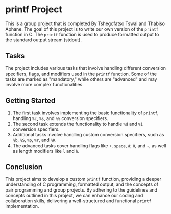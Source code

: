 # printf Project

This is a group project that is completed By Tshegofatso Tswai and Thabiso Aphane. The goal of this project is to write our own version of the `printf` function in C. The `printf` function is used to produce formatted output to the standard output stream (stdout).

## Tasks

The project includes various tasks that involve handling different conversion specifiers, flags, and modifiers used in the `printf` function. Some of the tasks are marked as "mandatory," while others are "advanced" and may involve more complex functionalities.

## Getting Started

1. The first task involves implementing the basic functionality of `printf`, handling `%c`, `%s`, and `%%` conversion specifiers.
2. The second task extends the functionality to handle `%d` and `%i` conversion specifiers.
3. Additional tasks involve handling custom conversion specifiers, such as `%b`, `%S`, `%p`, `%r`, and `%R`.
4. The advanced tasks cover handling flags like `+`, `space`, `#`, `0`, and `-`, as well as length modifiers like `l` and `h`.

## Conclusion

This project aims to develop a custom `printf` function, providing a deeper understanding of C programming, formatted output, and the concepts of pair programming and group projects. By adhering to the guidelines and concepts outlined in this project, we can enhance our coding and collaboration skills, delivering a well-structured and functional `printf` implementation.
